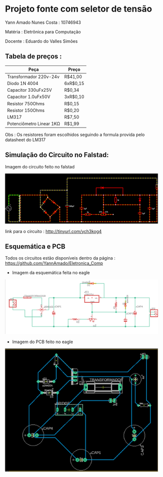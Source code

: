 # Projeto fonte com seletor de tensão
Yann Amado Nunes Costa : 10746943

Matéria : Eletrônica para Computação

Docente : Eduardo do Valles Simões


## Tabela de preços : 


| Peça                |  Preço              |
| ------------------- | ------------------- |
|  Transformador 220v-24v | R$41,00 |
|  Diodo 1N 4004 |  6xR$0,15 |
|       Capacitor 330uFx25V              |      R$0,34              |
|       Capacitor 1.0uFx50V              |            3xR$0,10           |
|           Resistor 750Ohms          |      R$0,15               |
|           Resistor 150Ohms          |      R$0,20               |
|        LM317             |    R$7,50                 |
|   Potenciômetro Linear 1KΩ             |    R$1,99                 |


Obs : Os resistores foram escolhidos seguindo a formula provida pelo datasheet do LM317

## Simulação do Circuito no Falstad:

Imagem do circuito feito no falstad

![Imagem falstad](https://github.com/YannAmado/Eletronica_Comp/blob/master/falstad.png)

link para o circuito : http://tinyurl.com/ych3kog4

## Esquemática e PCB

Todos os circuitos estão disponíveis dentro da página : https://github.com/YannAmado/Eletronica_Comp

- Imagem da esquemática feita no eagle

![Imagem Eagle](https://github.com/YannAmado/Eletronica_Comp/blob/master/Eagle_schematic.png)

- Imagem do PCB feito no eagle

![Imagem Eagle](https://github.com/YannAmado/Eletronica_Comp/blob/master/PCB_eagle.png)


